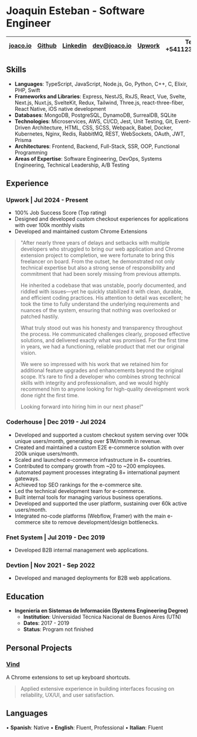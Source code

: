 # Joaquin Esteban - Software Engineer

| [joaco.io](https://joaco.io) | [Github](https://github.com/joacoesteban) | [Linkedin](https://www.linkedin.com/in/joaquin-esteban/) | [dev@joaco.io](mailto:dev@joaco.io) | [Upwork](https://upwork.com/freelancers/joaco) | Tel: +541123869287 |
| ---------------------------- | ----------------------------------------- | -------------------------------------------------------- | ----------------------------------- | ---------------------------------------------- | ------------------ |

## Skills

- **Languages**: TypeScript, JavaScript, Node.js, Go, Python, C++, C, Elixir, PHP, Swift
- **Frameworks and Libraries**: Express, NestJS, RxJS, React, Vue, Svelte, Next.js, Nuxt.js, SvelteKit, Redux, Tailwind, Three.js, react-three-fiber, React Native, iOS native development
- **Databases**: MongoDB, PostgreSQL, DynamoDB, SurrealDB, SQLite
- **Technologies**: Microservices, AWS, CI/CD, Jest, Unit Testing, Git, Event-Driven Architecture, HTML, CSS, SCSS, Webpack, Babel, Docker, Kubernetes, Nginx, Redis, RabbitMQ, REST, WebSockets, OAuth, JWT, Prisma
- **Architectures**: Frontend, Backend, Full-Stack, SSR, OOP, Functional Programming
- **Areas of Expertise**: Software Engineering, DevOps, Systems Engineering, Technical Leadership, A/B Testing

## Experience

### Upwork | Jul 2024 - Present
- 100% Job Success Score (Top rating)
- Designed and developed custom checkout experiences for applications with over 100k monthly visits
- Developed and maintained custom Chrome Extensions

> "After nearly three years of delays and setbacks with multiple developers who struggled to bring our web application and Chrome extension project to completion, we were fortunate to bring this freelancer on board. From the outset, he demonstrated not only technical expertise but also a strong sense of responsibility and commitment that had been sorely missing from previous attempts.
> 
> He inherited a codebase that was unstable, poorly documented, and riddled with issues—yet he quickly stabilized it with clean, durable, and efficient coding practices. His attention to detail was excellent; he took the time to fully understand the underlying requirements and nuances of the system, ensuring that nothing was overlooked or patched hastily.
> 
> What truly stood out was his honesty and transparency throughout the process. He communicated challenges clearly, proposed effective solutions, and delivered exactly what was promised. For the first time in years, we had a functioning, reliable product that met our original vision.
> 
> We were so impressed with his work that we retained him for additional feature upgrades and enhancements beyond the original scope. It’s rare to find a developer who combines strong technical skills with integrity and professionalism, and we would highly recommend him to anyone looking for high-quality development work done right the first time.
> 
> Looking forward into hiring him in our next phase!"

### Coderhouse | Dec 2019 - Jul 2024

- Developed and supported a custom checkout system serving over 100k unique users/month, generating over $1M/month in revenue.
- Created and maintained a custom E2E e-commerce solution with over 200k unique users/month.
- Scaled and launched e-commerce infrastructure in 8+ countries.
- Contributed to company growth from ~20 to ~200 employees.
- Automated payment processes integrating 8+ international payment gateways.
- Achieved top SEO rankings for the e-commerce site.
- Led the technical development team for e-commerce.
- Built internal tools for managing various business operations.
- Developed and supported the user platform, sustaining over 60k active users/month.
- Integrated no-code platforms (Webflow, Framer) with the main e-commerce site to remove development/design bottlenecks.

### Fnet System | Jul 2019 - Dec 2019

- Developed B2B internal management web applications.

### Devtion | Nov 2021 - Sep 2022

- Developed and managed deployments for B2B web applications.

## Education
- **Ingeniería en Sistemas de Información (Systems Engineering Degree)**
    - **Institution**: Universidad Técnica Nacional de Buenos Aires (UTN)
    - **Dates**: 2017 - 2019
    - **Status**: Program not finished

## Personal Projects

### [Vind](https://vind-works.io)

A Chrome extensions to set up keyboard shortcuts.

> Applied extensive experience in building interfaces focusing on reliability, UX/UI, and user satisfaction.

## Languages

• **Spanish**: Native
• **English**: Fluent, Professional
• **Italian**: Fluent

